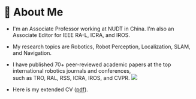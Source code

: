 # 🤖 About Me
- I'm an Associate Professor working at NUDT in China. I'm also an Associate Editor for IEEE RA-L, ICRA, and IROS.

- My research topics are Robotics, Robot Perception, Localization, SLAM, and Navigation. 

- I have published 70+ peer-reviewed academic papers at the top international robotics journals and conferences,  
  such as TRO, RAL, RSS, ICRA, IROS, and CVPR. <a href='https://scholar.google.com/citations?user=DvrngV4AAAAJ'><img src="https://img.shields.io/endpoint?logo=Google%20Scholar&url=https%3A%2F%2Fcdn.jsdelivr.net%2Fgh%2FChen-Xieyuanli%2Fmy-home@google-scholar-stats%2Fgs_data_shieldsio.json&labelColor=f6f6f6&color=9cf&style=flat&label=citations"></a>

- Here is my extended CV ([pdf](cv/chen_cv_2024.pdf)).



